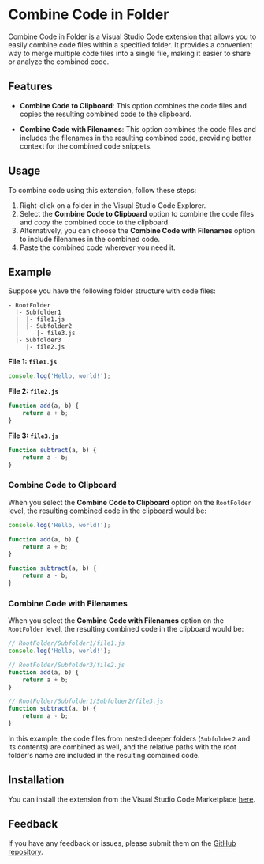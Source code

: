 # Combine Code in Folder

Combine Code in Folder is a Visual Studio Code extension that allows you to easily combine code files within a specified folder. It provides a convenient way to merge multiple code files into a single file, making it easier to share or analyze the combined code.

## Features

- **Combine Code to Clipboard**: This option combines the code files and copies the resulting combined code to the clipboard.

- **Combine Code with Filenames**: This option combines the code files and includes the filenames in the resulting combined code, providing better context for the combined code snippets.

## Usage

To combine code using this extension, follow these steps:

1. Right-click on a folder in the Visual Studio Code Explorer.
2. Select the **Combine Code to Clipboard** option to combine the code files and copy the combined code to the clipboard.
3. Alternatively, you can choose the **Combine Code with Filenames** option to include filenames in the combined code.
4. Paste the combined code wherever you need it.

## Example

Suppose you have the following folder structure with code files:

```
- RootFolder
  |- Subfolder1
  |  |- file1.js
  |  |- Subfolder2
  |     |- file3.js
  |- Subfolder3
     |- file2.js
```

**File 1: `file1.js`**
```javascript
console.log('Hello, world!');
```

**File 2: `file2.js`**
```javascript
function add(a, b) {
    return a + b;
}
```

**File 3: `file3.js`**
```javascript
function subtract(a, b) {
    return a - b;
}
```

### Combine Code to Clipboard

When you select the **Combine Code to Clipboard** option on the `RootFolder` level, the resulting combined code in the clipboard would be:

```javascript
console.log('Hello, world!');

function add(a, b) {
    return a + b;
}

function subtract(a, b) {
    return a - b;
}
```

### Combine Code with Filenames

When you select the **Combine Code with Filenames** option on the `RootFolder` level, the resulting combined code in the clipboard would be:

```javascript
// RootFolder/Subfolder1/file1.js
console.log('Hello, world!');

// RootFolder/Subfolder3/file2.js
function add(a, b) {
    return a + b;
}

// RootFolder/Subfolder1/Subfolder2/file3.js
function subtract(a, b) {
    return a - b;
}
```

In this example, the code files from nested deeper folders (`Subfolder2` and its contents) are combined as well, and the relative paths with the root folder's name are included in the resulting combined code.

## Installation

You can install the extension from the Visual Studio Code Marketplace [here](https://marketplace.visualstudio.com/items?itemName=ToanBui.combine-code-in-folder).

## Feedback

If you have any feedback or issues, please submit them on the [GitHub repository](https://github.com/buimanhtoan-it/combine-code-in-folder/issues).